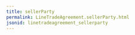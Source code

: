 ```yaml
---
title: sellerParty
permalink: LineTradeAgreement.sellerParty.html
jsonid: linetradeagreement_sellerparty
---
```

